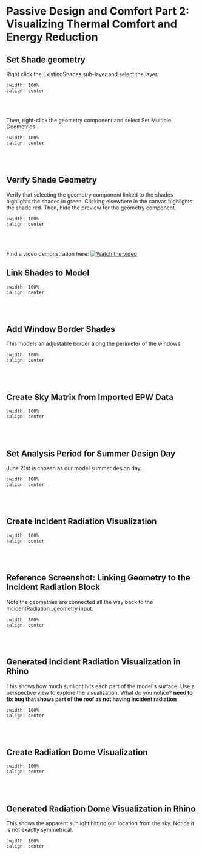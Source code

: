 # Passive Design and Comfort Part 2: Visualizing Thermal Comfort and Energy Reduction

## Set Shade geometry
Right click the ExistingShades sub-layer and select the layer.

```{image} ../_static/psvdgn1/psvdgn1_1.png
:width: 100%
:align: center
```
<br/><br/>

Then, right-click the geometry component and select Set Multiple Geometries.

```{image} ../_static/psvdgn1/psvdgn1_2.png
:width: 100%
:align: center
```
<br/><br/>

## Verify Shade Geometry
Verify that selecting the geometry component linked to the shades highlights the shades in green. Clicking elsewhere in the canvas highlights the shade red. Then, hide the preview for the geometry component.

```{image} ../_static/psvdgn1/psvdgn1_3.png
:width: 100%
:align: center
```
<br/><br/>

Find a video demonstration here:
[![Watch the video](https://github.com/gaudi369/buildingenergymodeling_workshops/blob/main/arch134b_workshops/_static/psvdgn1/psvdgn1_2.png)](https://github.com/gaudi369/buildingenergymodeling_workshops/blob/main/arch134b_workshops/_static/psvdgn1/psvdgn1_1.mp4)

## Link Shades to Model
```{image} ../_static/psvdgn1/psvdgn1_5.png
:width: 100%
:align: center
```
<br/><br/>

## Add Window Border Shades
This models an adjustable border along the perimeter of the windows.

```{image} ../_static/psvdgn1/psvdgn1_6.png
:width: 100%
:align: center
```
<br/><br/>

## Create Sky Matrix from Imported EPW Data
```{image} ../_static/psvdgn1/psvdgn1_7.png
:width: 100%
:align: center
```
<br/><br/>

## Set Analysis Period for Summer Design Day
June 21st is chosen as our model summer design day.

```{image} ../_static/psvdgn1/psvdgn1_8.png
:width: 100%
:align: center
```
<br/><br/>

## Create Incident Radiation Visualization
```{image} ../_static/psvdgn1/psvdgn1_9.png
:width: 100%
:align: center
```
<br/><br/>

## Reference Screenshot: Linking Geometry to the Incident Radiation Block
Note the geometries are connected all the way back to the IncidentRadiation _geometry input.

```{image} ../_static/psvdgn1/psvdgn1_10.png
:width: 100%
:align: center
```
<br/><br/>

## Generated Incident Radiation Visualization in Rhino
This shows how much sunlight hits each part of the model's surface. Use a perspective view to explore the visualization. What do you notice?
**need to fix bug that shows part of the roof as not having incident radiation**

```{image} ../_static/psvdgn1/psvdgn1_11.png
:width: 100%
:align: center
```
<br/><br/>

## Create Radiation Dome Visualization
```{image} ../_static/psvdgn1/psvdgn1_12.png
:width: 100%
:align: center
```
<br/><br/>

## Generated Radiation Dome Visualization in Rhino
This shows the apparent sunlight hitting our location from the sky. Notice it is not exactly symmetrical. 

```{image} ../_static/psvdgn1/psvdgn1_13.png
:width: 100%
:align: center
```
<br/><br/>


